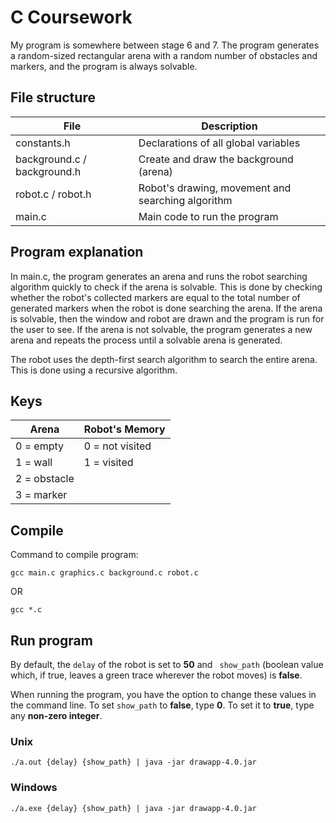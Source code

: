 # C Coursework
My program is somewhere between stage 6 and 7. The program generates a random-sized rectangular arena with a random number of obstacles and markers, and the program is always solvable.

## File structure
| File | Description |
| ----- | ----- |
| constants.h | Declarations of all global variables |
| background.c / background.h | Create and draw the background (arena) |
| robot.c / robot.h | Robot's drawing, movement and searching algorithm |
| main.c | Main code to run the program |

## Program explanation
In main.c, the program generates an arena and runs the robot searching algorithm quickly to check if the arena is solvable. This is done by checking whether the robot's collected markers are equal to the total number of generated markers when the robot is done searching the arena. If the arena is solvable, then the window and robot are drawn and the program is run for the user to see. If the arena is not solvable, the program generates a new arena and repeats the process until a solvable arena is generated.

The robot uses the depth-first search algorithm to search the entire arena. This is done using a recursive algorithm.


## Keys
| Arena | Robot's Memory |
| ----- | ----- |
| 0 = empty | 0 = not visited |
| 1 = wall | 1 = visited 
| 2 = obstacle |
| 3 = marker | 

## Compile
Command to compile program:
```
gcc main.c graphics.c background.c robot.c
```
OR
```
gcc *.c
```

## Run program
By default, the ```delay``` of the robot is set to **50** and ``` show_path``` (boolean value which, if true, leaves a green trace wherever the robot moves) is **false**.

When running the program, you have the option to change these values in the command line. To set ```show_path``` to **false**, type **0**. To set it to **true**, type any **non-zero integer**.
### Unix
```
./a.out {delay} {show_path} | java -jar drawapp-4.0.jar
```
### Windows
```
./a.exe {delay} {show_path} | java -jar drawapp-4.0.jar
```

